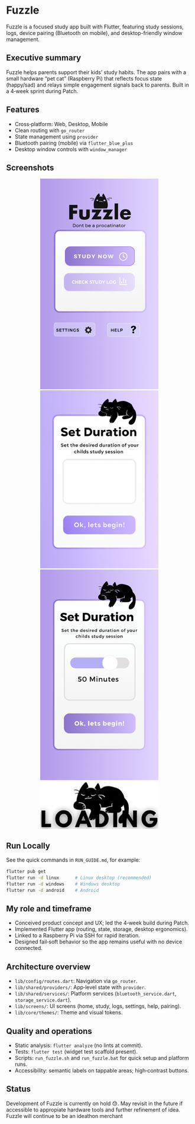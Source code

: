 # Fuzzle

Fuzzle is a focused study app built with Flutter, featuring study sessions, logs, device pairing (Bluetooth on mobile), and desktop-friendly window management.

## Executive summary

Fuzzle helps parents support their kids’ study habits. The app pairs with a small hardware “pet cat” (Raspberry Pi) that reflects focus state (happy/sad) and relays simple engagement signals back to parents. Built in a 4‑week sprint during Patch.

## Features

- Cross‑platform: Web, Desktop, Mobile
- Clean routing with `go_router`
- State management using `provider`
- Bluetooth pairing (mobile) via `flutter_blue_plus`
- Desktop window controls with `window_manager`

## Screenshots

<div align="center">

<img src="lib/static/homePage.png" alt="Home" width="320"/>
<img src="lib/static/StudySessionPage.png" alt="Study Session" width="320"/>
<img src="lib/static/CanvaStudySessionPage.png" alt="Concept" width="320"/>
<img src="lib/static/loadingCat.png" alt="Loading" width="320"/>

</div>

## Run Locally

See the quick commands in `RUN_GUIDE.md`, for example:

```bash
flutter pub get
flutter run -d linux      # Linux desktop (recommended)
flutter run -d windows    # Windows desktop
flutter run -d android    # Android
```

## My role and timeframe

- Conceived product concept and UX; led the 4‑week build during Patch.
- Implemented Flutter app (routing, state, storage, desktop ergonomics).
- Linked to a Raspberry Pi via SSH for rapid iteration.
- Designed fail‑soft behavior so the app remains useful with no device connected.

## Architecture overview

- `lib/config/routes.dart`: Navigation via `go_router`.
- `lib/shared/providers/`: App‑level state with `provider`.
- `lib/shared/services/`: Platform services (`bluetooth_service.dart`, `storage_service.dart`).
- `lib/screens/`: UI screens (home, study, logs, settings, help, pairing).
- `lib/core/themes/`: Theme and visual tokens.

## Quality and operations

- Static analysis: `flutter analyze` (no lints at commit).
- Tests: `flutter test` (widget test scaffold present).
- Scripts: `run_fuzzle.sh` and `run_fuzzle.bat` for quick setup and platform runs.
- Accessibility: semantic labels on tappable areas; high‑contrast buttons.

## Status

Development of Fuzzle is currently on hold 😓. May revisit in the future if accessible to appropiate hardware tools and further refinement of idea. Fuzzle will continue to be an ideathon merchant